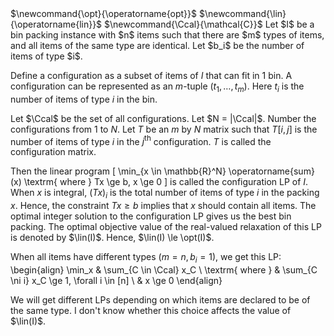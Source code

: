 <span class="invisible">
$\newcommand{\opt}{\operatorname{opt}}$
$\newcommand{\lin}{\operatorname{lin}}$
$\newcommand{\Ccal}{\mathcal{C}}$
</span>
Let $I$ be a bin packing instance with $n$ items such that there are
$m$ types of items, and all items of the same type are identical.
Let $b_i$ be the number of items of type $i$.

Define a configuration as a subset of items of $I$ that can fit in 1 bin.
A configuration can be represented as an $m$-tuple $(t_1, \ldots, t_m)$.
Here $t_i$ is the number of items of type $i$ in the bin.

Let $\Ccal$ be the set of all configurations. Let $N = |\Ccal|$.
Number the configurations from 1 to $N$.
Let $T$ be an $m$ by $N$ matrix such that $T[i, j]$ is the number of items
of type $i$ in the $j^{\textrm{th}}$ configuration.
$T$ is called the configuration matrix.

Then the linear program
\[ \min_{x \in \mathbb{R}^N} \operatorname{sum}(x) \textrm{ where } Tx \ge b, x \ge 0 \]
is called the configuration LP of $I$.
When $x$ is integral, $(Tx)_i$ is the total number of items of type $i$ in the packing $x$.
Hence, the constraint $Tx \ge b$ implies that $x$ should contain all items.
The optimal integer solution to the configuration LP gives us the best bin packing.
The optimal objective value of the real-valued relaxation of this LP is denoted by $\lin(I)$.
Hence, $\lin(I) \le \opt(I)$.

When all items have different types ($m = n, b_i = 1$), we get this LP:
\begin{align}
\min_x & \sum_{C \in \Ccal} x_C
\\ \textrm{ where } & \sum_{C \ni i} x_C \ge 1, \forall i \in [n]
\\ & x \ge 0
\end{align}

We will get different LPs depending on which items are declared to be of the same type.
I don't know whether this choice affects the value of $\lin(I)$.
